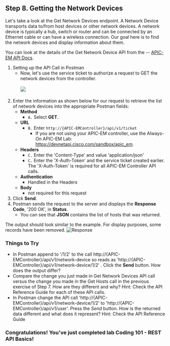 ## Step 8. Getting the Network Devices

Let's take a look at the Get Network Devices endpoint. A Network Device transports data to/from host devices or other network devices. A network device is typically a hub, switch or router and can be connected by an Ethernet cable or can have a wireless connection. Our goal here is to find the network devices and display information about them.

You can look at the details of the Get Network Device API from the -- <a href="http://devnetapic.cisco.com/" target="_blank">APIC-EM API Docs</a>.

1. Setting up the API Call in Postman
	* Now, let's use the service ticket to authorize a request to GET the network devices from the controller. <br/><br/>
	![](/posts/files/coding-101-rest-basics-ga/assets/images/postman6.png)<br/><br/>
2. Enter the information as shown below for our request to retrieve the list of network devices into the appropriate Postman fields:
	* **Method**
		* `A.` Select **GET**.
	* **URL**
		* ``B.`` Enter `http://{APIC-EMController}/api/v1/ticket`
			* If you are not using your APIC-EM controller, use the Always-On APIC-EM Lab: <a href="https://devnetapi.cisco.com/sandbox/apic_em">https://devnetapi.cisco.com/sandbox/apic_em</a>.
	* **Headers**
		* `C.` Enter the 'Content-Type' and value 'application/json'
		* `C.` Enter the 'X-Auth-Token' and the service ticket created earlier. The 'X-Auth-Token' is required for all APIC-EM Controller API calls.
	* **Authentication**
		* Handled in the Headers
	* **Body**
	 	* not required for this request
3. Click **Send**.
4. Postman sends the request to the server and displays the **Response Code**, '200 OK',  in **Status**.
	* You can see that **JSON** contains the list of hosts that was returned.

The output should look similar to the example. For display purposes, some records have been removed.
    ![](/posts/files/coding-101-rest-basics-ga/assets/images/postman7.png "Response")

### Things to Try
* In Postman append to '/1/2' to the call http://{APIC-EMController}/api/v1/network-device so reads as 'http://{APIC-EMController}/api/v1/network-device/1/2' . Click the **Send** button. How does the output differ?
* Compare the change you just made in Get Network Devices API call versus the change you made in the Get Hosts call in the previous exercise of Step 7. How are they different and why?  Hint:  Check the API Reference Guide for each of these API calls.
* In Postman change the API call 'http://{APIC-EMController}/api/v1/network-device/1/2' to 'http://{APIC-EMController}/api/v1/user'.  Press the *Send* button. How is the returned data different and what does it represent?  Hint:  Check the API Reference Guide

### Congratulations! You've just completed lab Coding 101 - REST API Basics!
